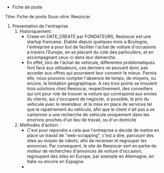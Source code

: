 * Fiche de poste

Titre: Fiche de poste
Sous-sitre: Reezocar

1. Presentation de l'entreprise
   1. Historiquement:
       * Creee en DATE_CREATE par FONDATEURS, Reezocar est une startup francaise. Etablie depuis quelques mois a Boulogne, l'entreprise a pour but de faciliter l'achat de voiture d'occasions a travers l'Europe, en se placant du cote des particuliers, et en accompagnant ceux-ci dans leur demarche.
	   * En effet, lors de l'achat de vehicule, differentes problematiques font face aux utilisateurs, ces derniers ne peuvant donc pas acceder aux offres qui pourraient leur convenir le mieux. Parmis elle, nous pouvons compter l'absence de temps, de moyens, ou encore, la limitation geographique. A ces trois points se trouvent trois solutions chez Reezocar, respectivement, des conseillers qui ont pour role de trouver la voiture qui correspond aux envies du clients, qui s'occupent de negocier, si possible, le prix du vehicule avec le revendeur, et la mise en place de services tel que le rapatriement du vehicule, afin que le client n'ait pas a se cantonner a une recherche de vehicule uniquement dans les environs proches d'un lieu de travail, ou d'un domicile
   2. Methodes d'action:
	   * C'est pour repondre a cela que l'entreprise a decide de mettre en place un travail de "web-scrapping", c'est a dire, parcourir des sites au moyen de robots, afin de recenser et regrouper les annonces. Par consequent, le site de Reezocar sert en partie de moteur de recherches d'annonces de voiture d'occasion, regroupant des sites en Europe, par exemple en Allemagne, en Italie ou encore en Espagne.
	   * 
